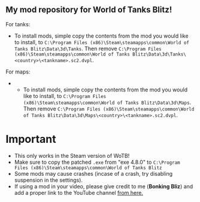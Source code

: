 ## My mod repository for World of Tanks Blitz!

For tanks:

- To install mods, simple copy the contents from the mod you would like to install, to ``C:\Program Files (x86)\Steam\steamapps\common\World of Tanks Blitz\Data\3d\Tanks``. Then remove ``C:\Program Files (x86)\Steam\steamapps\common\World of Tanks Blitz\Data\3d\Tanks\<country>\<tankname>.sc2.dvpl``.

For maps:

- - To install mods, simple copy the contents from the mod you would like to install, to ``C:\Program Files (x86)\Steam\steamapps\common\World of Tanks Blitz\Data\3d\Maps``. Then remove ``C:\Program Files (x86)\Steam\steamapps\common\World of Tanks Blitz\Data\3d\Maps\<country>\<tankname>.sc2.dvpl``.

# Important

- This only works in the Steam version of WoTB!
- Make sure to copy the patched ``.exe`` from "exe 4.8.0" to ``C:\Program Files (x86)\Steam\steamapps\common\World of Tanks Blitz``
- Some mods may cause crashes (incase of a crash, try disabling suspension in the settings).
- If using a mod in your video, please give credit to me (**Bonking Bliz**) and add a proper link to the YouTube channel [from here.]("https://www.youtube.com/channel/UCXrqqkN44yGSlx8uzE7Sj8Q")
